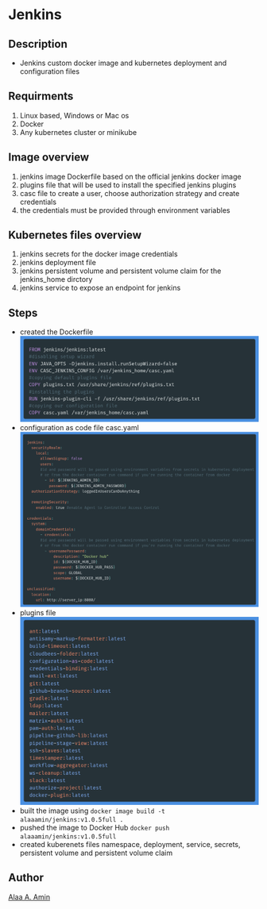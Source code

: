 # Jenkins

## Description

- Jenkins custom docker image and kubernetes deployment and configuration files


## Requirments

1. Linux based, Windows or Mac os
2. Docker
3. Any kubernetes cluster or minikube


## Image overview

1. jenkins image Dockerfile based on the official jenkins docker image
2. plugins file that will be used to install the specified jenkins plugins
3. casc file to create a user, choose authorization strategy and create credentials
4. the credentials must be provided through environment variables

## Kubernetes files overview

1. jenkins secrets for the docker image credentials
2. jenkins deployment file
3. jenkins persistent volume and persistent volume claim for the jenkins_home dirctory
4. jenkins service to expose an endpoint for jenkins


## Steps

- created the Dockerfile  
![Docker file](./pics/docker.png "Docker file")  
- configuration as code file casc.yaml  
![casc](./pics/casc.png "configuration file") 
- plugins file  
![casc](./pics/plugins.png "configuration file") 
- built the image using `docker image build -t alaaamin/jenkins:v1.0.5full .`
- pushed the image to Docker Hub `docker push alaaamin/jenkins:v1.0.5full`
- created kuberenets files namespace, deployment, service, secrets, persistent volume and persistent volume claim


## Author

[Alaa A. Amin](https://www.linkedin.com/in/alaaamin-swe/)
